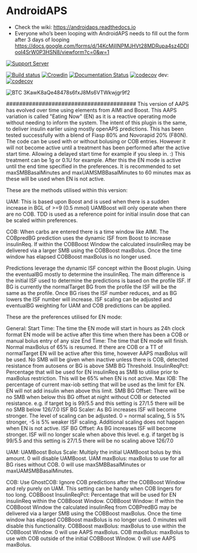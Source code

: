 # AndroidAPS

* Check the wiki: https://androidaps.readthedocs.io
*  Everyone who’s been looping with AndroidAPS needs to fill out the form after 3 days of looping  https://docs.google.com/forms/d/14KcMjlINPMJHVt28MDRupa4sz4DDIooI4SrW0P3HSN8/viewform?c=0&w=1

[![Support Server](https://img.shields.io/discord/629952586895851530.svg?label=Discord&logo=Discord&colorB=7289da&style=for-the-badge)](https://discord.gg/4fQUWHZ4Mw)

[![Build status](https://travis-ci.org/nightscout/AndroidAPS.svg?branch=master)](https://travis-ci.org/nightscout/AndroidAPS)
[![Crowdin](https://d322cqt584bo4o.cloudfront.net/androidaps/localized.svg)](https://translations.androidaps.org/project/androidaps)
[![Documentation Status](https://readthedocs.org/projects/androidaps/badge/?version=latest)](https://androidaps.readthedocs.io/en/latest/?badge=latest)
[![codecov](https://codecov.io/gh/MilosKozak/AndroidAPS/branch/master/graph/badge.svg)](https://codecov.io/gh/MilosKozak/AndroidAPS)
dev: [![codecov](https://codecov.io/gh/MilosKozak/AndroidAPS/branch/dev/graph/badge.svg)](https://codecov.io/gh/MilosKozak/AndroidAPS)


![BTC](https://bitit.io/assets/coins/icon-btc-1e5a37bc0eb730ac83130d7aa859052bd4b53ac3f86f99966627801f7b0410be.svg) 3KawK8aQe48478s6fxJ8Ms6VTWkwjgr9f2

########################################
This version of AAPS has evolved over time using elements from AIMI and Boost.
This AAPS variation is called "Eating Now" (EN) as it is a reactive operating mode without needing to inform the system.
The intent of this plugin is the same, to deliver insulin earlier using mostly openAPS predictions.
This has been tested successfully with a blend of Fiasp 80% and Novorapid 20% (F80N).
The code can be used with or without bolusing or COB entries.
However it will not become active until a treatment has been performed after the active start time.
Allowing a delayed start time for example if you sleep in. :)
This treatment can be 1g or 0.1U for example.
After this the EN mode is active until the end time specified in the preferences.
It is recommended to set maxSMBBasalMinutes and maxUAMSMBBasalMinutes to 60 minutes max as these will be used when EN is not active.

These are the methods utilised within this version:

UAM:
This is based upon Boost and is used when there is a sudden increase in BGL of >=9 (0.5 mmol)
UAMBoost will only operate when there are no COB.
TDD is used as a reference point for initial insulin dose that can be scaled within preferences.

COB:
When carbs are entered there is a time window like AIMI.
The COBpredBG prediction uses the dynamic ISF from Boost to increase insulinReq.
If within the COBBoost Window the calculated insulinReq may be delivered via a larger SMB using the COBBoost maxBolus.
Once the time window has elapsed COBBoost maxBolus is no longer used.

Predictions leverage the dynamic ISF concept within the Boost plugin.
Using the eventualBG mostly to determine the insulinReq.
The main difference is the initial ISF used to determine the predictions is based on the profile ISF.
If BG is currently the normalTarget BG from the profile the ISF will be the same as the profile.
Once BG rises the ISF number reduces, and as BG lowers the ISF number will increase.
ISF scaling can be adjusted and eventualBG weighting for UAM and COB predictions can be applied.

These are the preferences utilised for EN mode:

General:
    Start Time:         The time the EN mode will start in hours as 24h clock format
                        EN mode will be active after this time when there has been a COB or manual bolus entry of any size
    End Time:           The time that EN mode will finish. Normal maxBolus of 65% is resumed.
                        If there are COB or a TT of normalTarget EN will be active after this time, however AAPS maxBolus will be used.
                        No SMB will be given when inactive unless there is COB, detected resistance from autosens or BG is above SMB BG Threshold.
    InsulinReqPct:      Percentage that will be used for EN insulinReq as SMB to utilise prior to maxBolus restriction.
                        This will be 65% when EN is not active.
    Max IOB:            The percentage of current max-iob setting that will be used as the limit for EN.
                        EN will not add insulin when above this limit.
    SMB BG Offset:      There will be no SMB when below this BG offset at night without COB or detected resistance.
                        e.g. if target bg is 99/5.5 and this setting is 27/1.5 there will be no SMB below 126/7.0
    ISF BG Scaler:      As BG increases ISF will become stronger. The level of scaling can be adjusted.
                        0 = normal scaling, 5 is 5% stronger, -5 is 5% weaker ISF scaling. Additional scaling does not happen when EN is not active.
    ISF BG Offset:      As BG increases ISF will become stronger. ISF will no longer scale when above this level.
                        e.g. if target bg is 99/5.5 and this setting is 27/1.5 there will be no scaling above 126/7.0

UAM:
    UAMBoost Bolus Scale:       Multiply the initial UAMBoost bolus by this amount. 0 will disable UAMBoost.
    UAM maxBolus:               maxBolus to use for all BG rises without COB.  0 will use maxSMBBasalMinutes or maxUAMSMBBasalMinutes.

COB:
    Use GhostCOB:               Ignore COB predictions after the COBBoost Window and rely purely on UAM. This setting can be handy when COB lingers for too long.
    COBBoost InsulinReqPct:     Percentage that will be used for EN insulinReq within the COBBoost Window.
    COBBoost Window:            If within the COBBoost Window the calculated insulinReq from COBPredBG may be delivered via a larger SMB using the COBBoost maxBolus.
                                Once the time window has elapsed COBBoost maxBolus is no longer used.
                                0 minutes will disable this functionality.
    COBBoost maxBolus:          maxBolus to use within the COBBoost Window. 0 will use AAPS maxBolus.
    COB maxBolus:               maxBolus to use with COB outside of the initial COBBoost Window. 0 will use AAPS maxBolus.

